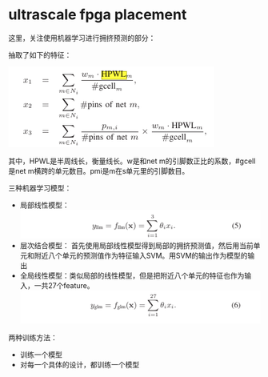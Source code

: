 # ultrascale fpga placement

这里，关注使用机器学习进行拥挤预测的部分：

抽取了如下的特征：

![](_v_images/20200325160445583_690787406.png)

其中，HPWL是半周线长，衡量线长。w是和net m的引脚数正比的系数，#gcell是net m横跨的单元数目。pmi是m在s单元里的引脚数目。

三种机器学习模型：

- 局部线性模型：
![](_v_images/20200325161213197_1020288057.png)
- 层次结合模型：
首先使用局部线性模型得到局部的拥挤预测值，然后用当前单元和附近八个单元的预测值作为特征输入SVM。用SVM的输出作为模型的输出
- 全局线性模型：类似局部的线性模型，但是把附近八个单元的特征也作为输入，一共27个feature。
![](_v_images/20200325161437586_2082322796.png)


两种训练方法：
- 训练一个模型
- 对每一个具体的设计，都训练一个模型
